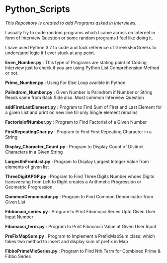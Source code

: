 # Python_Scripts

*This Repository is created to add Programs asked in Interviews.*

I usually try to code random programs which I came across on Internet in form of Interview Question or some random programs I feel like doing it.

I have used Python 3.7 to code and took reference of GreeksForGreeks to understand logic if I ever stuck at any point.

**Even_Number.py** : This type of Programs are stating point of Coding Interview just to check if you are using Python List Comprehension Method or not.

**Prime_Number.py** : Using For Else Loop availble in Python 

**Palindrom_Number.py** : Given Number is Palindrom if Number or String Reads same from Back Side also. Most common Interview Question

**addFirstLastElement.py** : Program to Find Sum of First and Last Element for a given List and print on new line till only Single element remains

**FactorialofNumber.py** : Program to Find Factorial of a Given Number

**FirstRepeatingChar.py** : Program to Find First Repeating Character in a String

**Display_Character_Count.py** : Program to Display Count of Distinct Characters in a Given String

**LargestInFromList.py** : Program to Display Largest Integer Value from elements of given list

**ThreeDigitAPGP.py** : Program to Find Three Digits Number whoes Digits transversing from Left to Right creates a Arithmetic Progression or Geometric Progression.

**CommonDenominator.py** : Program to Find Common Denominator from Given List

**Fibbonaci_series.py** : Program to Print Fibonnaci Series Upto Given User Input Number

**Fibonacci_term.py** : Program to Print Fibonacci Value at Given User Input 

**PreFixMapSum.py** : Program to Implement a PrefixMapSum class: which takes two method to insert and display sum of prefix in Map 

**FibboPrimeMixSeries.py** : Program to Find Nth Term for Combined Prime & Fibbo Series 
